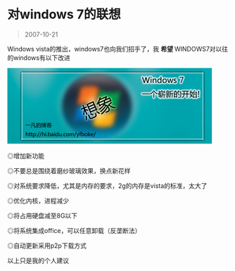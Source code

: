 # 对windows 7的联想 

> 2007-10-21

<div class="pcs-article-content_ptkaiapt4bxy_baiduscarticle" id="detailArticleContent_ptkaiapt4bxy_baiduscarticle">
 <p>
  Windows vista的推出，windows7也向我们招手了，我
  <strong>
   希望
  </strong>
  WINDOWS7对以往的windows有以下改进
 </p>
 <img class="blogimg" small="0" src="images/6ad92f10345b0bdb5e92552f164ccd53.jpg"/>
 <p>
  ◎增加新功能
 </p>
 <p>
  ◎不要总是围绕着磨纱玻璃效果，换点新花样
 </p>
 <p>
  ◎对系统要求降低，尤其是内存的要求，2g的内存是vista的标准，太大了
 </p>
 <p>
  ◎优化内核，进程减少
 </p>
 <p>
  ◎将占用硬盘减至8G以下
 </p>
 <p>
  ◎将系统集成office，可以任意卸载（反垄断法）
 </p>
 <p>
  ◎自动更新采用p2p下载方式
 </p>
 <p>
  以上只是我的个人建议
 </p>
</div>


